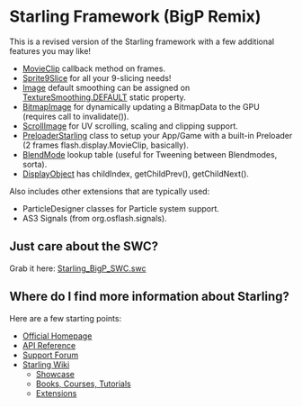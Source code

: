 Starling Framework (BigP Remix)
===============================

This is a revised version of the Starling framework with a few additional features you may like!

* [MovieClip](https://github.com/bigp/Starling-Framework/blob/master/starling/src/starling/display/MovieClip.as) callback method on frames.
* [Sprite9Slice](https://github.com/bigp/Starling-Framework/blob/master/starling/src/starling/extensions/bigp/Sprite9Sliced.as) for all your 9-slicing needs!
* [Image](https://github.com/bigp/Starling-Framework/blob/master/starling/src/starling/display/Image.as) default smoothing can be assigned on [TextureSmoothing.DEFAULT](https://github.com/bigp/Starling-Framework/blob/master/starling/src/starling/textures/TextureSmoothing.as) static property.
* [BitmapImage](https://github.com/bigp/Starling-Framework/blob/master/starling/src/starling/extensions/bigp/BitmapImage.as) for dynamically updating a BitmapData to the GPU (requires call to invalidate()).
* [ScrollImage](https://github.com/bigp/Starling-Framework/blob/master/starling/src/starling/extensions/bigp/ScrollImage.as) for UV scrolling, scaling and clipping support.
* [PreloaderStarling](https://github.com/bigp/Starling-Framework/blob/master/starling/src/com/bigp/preloaders/PreloaderStarling.as) class to setup your App/Game with a built-in Preloader (2 frames flash.display.MovieClip, basically).
* [BlendMode](https://github.com/bigp/Starling-Framework/blob/master/starling/src/starling/display/BlendMode.as) lookup table (useful for Tweening between Blendmodes, sorta).
* [DisplayObject](https://github.com/bigp/Starling-Framework/blob/master/starling/src/starling/display/DisplayObject.as) has childIndex, getChildPrev(), getChildNext().

Also includes other extensions that are typically used:

* ParticleDesigner classes for Particle system support.
* AS3 Signals (from org.osflash.signals).


Just care about the SWC?
------------------------

Grab it here: [Starling_BigP_SWC.swc](https://github.com/bigp/Starling-Framework/raw/master/starling/bin/Starling_BigP_SWC.swc)

Where do I find more information about Starling?
------------------------------------------------

Here are a few starting points:

* [Official Homepage](http://www.starling-framework.org)
* [API Reference](http://doc.starling-framework.org)
* [Support Forum](http://forum.starling-framework.org)
* [Starling Wiki](http://wiki.starling-framework.org)
  * [Showcase](http://wiki.starling-framework.org/games/start)
  * [Books, Courses, Tutorials](http://wiki.starling-framework.org/tutorials/start)
  * [Extensions](http://wiki.starling-framework.org/extensions/start)

[1]: http://www.sparrow-framework.org
